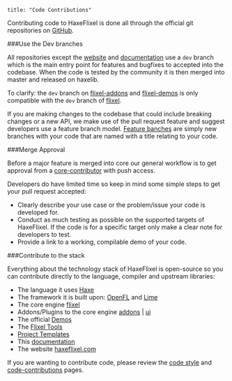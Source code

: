 ```
title: "Code Contributions"
```

Contributing code to HaxeFlixel is done all through the official git repositories on [GitHub](http://www.github.com/haxeflixel).

###Use the Dev branches

All repositories except the [website](https://github.com/HaxeFlixel/haxeflixel.com) and [documentation](https://github.com/HaxeFlixel/flixel-docs) use a `dev` branch which is the main entry point for features and bugfixes to accepted into the codebase. When the code is tested by the community it is then merged into master and released on haxelib.

To clarify: the `dev` branch on [flixel-addons](https://github.com/HaxeFlixel/flixel-addons) and [flixel-demos](https://github.com/HaxeFlixel/flixel-demos) is only compatible with the `dev` branch of [flixel](https://github.com/HaxeFlixel/flixel).

If you are making changes to the codebase that could include breaking changes or a new API, we make use of the pull request feature and suggest developers use a feature branch model. [Feature banches](https://www.atlassian.com/git/workflows#!workflow-feature-branch) are simply new branches with your code that are named with a title relating to your code.

###Merge Approval

Before a major feature is merged into core our general workflow is to get approval from a [core-contributor](https://github.com/orgs/HaxeFlixel/people) with push access.

Developers do have limited time so keep in mind some simple steps to get your pull request accepted:

- Clearly describe your use case or the problem/issue your code is developed for.
- Conduct as much testing as possible on the supported targets of HaxeFlixel. If the code is for a specific target only make a clear note for developers to test.
- Provide a link to a working, compilable demo of your code.

###Contribute to the stack

Everything about the technology stack of HaxeFlixel is open-source so you can contribute directly to the language, compiler and upstream libraries:

- The language it uses [Haxe](https://github.com/Haxefoundation/haxe)
- The framework it is built upon: [OpenFL](https://github.com/openfl/openfl) and [Lime](https://github.com/openfl/lime)
- The core engine [flixel](https://github.com/HaxeFlixel/flixel)
- Addons/Plugins to the core engine [addons](https://github.com/HaxeFlixel/flixel-addons) | [ui](https://github.com/HaxeFlixel/flixel-ui)
- The official [Demos](https://github.com/HaxeFlixel/flixel-demos)
- The [Flixel Tools](https://github.com/HaxeFlixel/flixel-tools)
- [Project Templates](https://github.com/HaxeFlixel/flixel-templates)
- This [documentation](https://github.com/HaxeFlixel/flixel-docs)
- The website [haxeflixel.com](https://github.com/HaxeFlixel/haxeflixel.com)

If you are wanting to contribute code, please review the [code style](http://haxeflixel.com/documentation/code-style) and [code-contributions](http://haxeflixel.com/documentation/code-contributions) pages.

